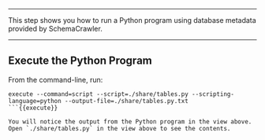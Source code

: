 -----

This step shows you how to run a Python program using database metadata provided by SchemaCrawler.

-----

## Execute the Python Program

From the command-line, run:

```
execute --command=script --script=./share/tables.py --scripting-language=python --output-file=./share/tables.py.txt
```{{execute}}

You will notice the output from the Python program in the view above. Open `./share/tables.py` in the view above to see the contents.
